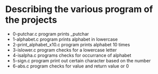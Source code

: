 # Describing the various program of the projects
- 0-putchar.c program prints _putchar
- 1-alphabet.c program prints alphabet in lowercase
- 2-print_alphabet_x10.c program prints alphabet 10 times 
- 3-islower.c program checks for  a lowercase letter
- 4-isalpha.c programs checks for occurrance of alphabet
- 5-sign.c program print out certain character based on the number
- 6-abs.c program checks for value and return value or 0 
